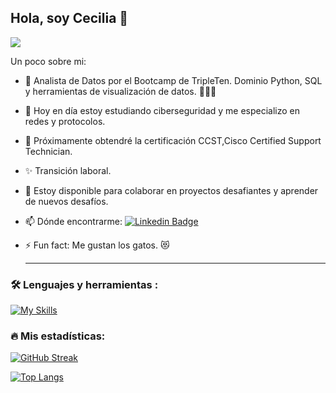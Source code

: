 ## Hola, soy Cecilia 👋

![](https://komarev.com/ghpvc/?username=CECILIAM14&color=blueviolet&style=flat-square)

<!--
**CECILIAM14/CECILIAM14** is a ✨ _special_ ✨ repository because its `README.md` (this file) appears on your GitHub profile. -->

Un poco sobre mi:

- 🔭 Analista de Datos por el Bootcamp de TripleTen. Dominio Python, SQL y herramientas de visualización de datos. 👩🏻‍💻
- 🌱 Hoy en día estoy estudiando ciberseguridad y me especializo en redes y protocolos.
- 🎈 Próximamente obtendré la certificación CCST,Cisco Certified Support Technician.
- ✨ Transición laboral. 
- 👯 Estoy disponible para colaborar en proyectos desafiantes y aprender de nuevos desafíos.
- 📫 Dónde encontrarme: [![Linkedin Badge](https://img.shields.io/badge/-Cecilia-blue?style=flat&logo=Linkedin&logoColor=white)](https://www.linkedin.com/in/cecilia-moyaho/)
- ⚡ Fun fact: Me gustan los gatos. 😻

  ---

### :hammer_and_wrench: Lenguajes y herramientas :
<div id="header" align="left">

   [![My Skills](https://skillicons.dev/icons?i=py,discord,github,gmail,powershell,vscode,windows,html,anaconda)](https://skillicons.dev)

</div>

### :fire: Mis estadísticas:
[![GitHub Streak](http://github-readme-streak-stats.herokuapp.com?user=CECILIAM14&theme=dark&background=000000)](https://git.io/streak-stats)

[![Top Langs](https://github-readme-stats.vercel.app/api/top-langs/?username=CECILIAM14&layout=compact&theme=vision-friendly-dark)](https://github.com/anuraghazra/github-readme-stats)
